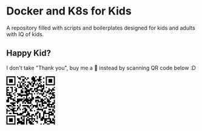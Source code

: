 # Docker and K8s for Kids

A repository filled with scripts and boilerplates designed for kids and adults with IQ of kids.

## Happy Kid?

I don't take "Thank you", buy me a :beer: instead by scanning QR code below :D

![QR Code](https://github.com/allanchua101/api-gateway-vue-express-pg/blob/master/QR%20Code.png "QR Code")
